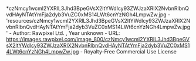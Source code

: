 *czNmcy1wcml2YXRlL3Jhd3BpeGVsX2ltYWdlcy93ZWJzaXRlX2NvbnRlbnQvdHAyNTAtYmFja2dyb3VuZC0xMS14LWt6cnYzNGh4LmpwZw.jpg
        - 'resources/czNmcy1wcml2YXRlL3Jhd3BpeGVsX2ltYWdlcy93ZWJzaXRlX2NvbnRlbnQvdHAyNTAtYmFja2dyb3VuZC0xMS14LWt6cnYzNGh4LmpwZw.jpg'
        - Author: Rawpixel Ltd. , Year unknown
        - URL: https://images.rawpixel.com/image_800/czNmcy1wcml2YXRlL3Jhd3BpeGVsX2ltYWdlcy93ZWJzaXRlX2NvbnRlbnQvdHAyNTAtYmFja2dyb3VuZC0xMS14LWt6cnYzNGh4LmpwZw.jpg
        - Royalty-Free Commercial Use License
